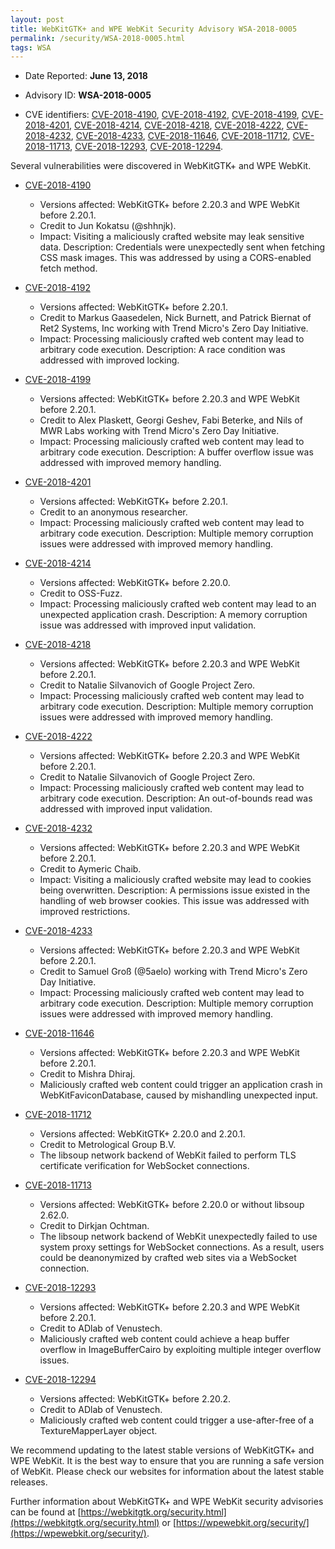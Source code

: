 ```yaml
---
layout: post
title: WebKitGTK+ and WPE WebKit Security Advisory WSA-2018-0005
permalink: /security/WSA-2018-0005.html
tags: WSA
---
```


* Date Reported: **June 13, 2018**

* Advisory ID: **WSA-2018-0005**

* CVE identifiers: [CVE-2018-4190](#CVE-2018-4190), [CVE-2018-4192](#CVE-2018-4192),
  [CVE-2018-4199](#CVE-2018-4199), [CVE-2018-4201](#CVE-2018-4201),
  [CVE-2018-4214](#CVE-2018-4214), [CVE-2018-4218](#CVE-2018-4218),
  [CVE-2018-4222](#CVE-2018-4222), [CVE-2018-4232](#CVE-2018-4232),
  [CVE-2018-4233](#CVE-2018-4233), [CVE-2018-11646](#CVE-2018-11646),
  [CVE-2018-11712](#CVE-2018-11712), [CVE-2018-11713](#CVE-2018-11713),
  [CVE-2018-12293](#CVE-2018-12293), [CVE-2018-12294](#CVE-2018-12294).


Several vulnerabilities were discovered in WebKitGTK+ and WPE WebKit.

* <a name="CVE-2018-4190" href="https://cve.mitre.org/cgi-bin/cvename.cgi?name=CVE-2018-4190">CVE-2018-4190</a>
  * Versions affected: WebKitGTK+ before 2.20.3 and WPE WebKit before
    2.20.1.
  * Credit to Jun Kokatsu (@shhnjk).
  * Impact: Visiting a maliciously crafted website may leak sensitive
    data. Description: Credentials were unexpectedly sent when fetching
    CSS mask images. This was addressed by using a CORS-enabled fetch
    method.

* <a name="CVE-2018-4192" href="https://cve.mitre.org/cgi-bin/cvename.cgi?name=CVE-2018-4192">CVE-2018-4192</a>
  * Versions affected: WebKitGTK+ before 2.20.1.
  * Credit to Markus Gaasedelen, Nick Burnett, and Patrick Biernat of
    Ret2 Systems, Inc working with Trend Micro's Zero Day Initiative.
  * Impact: Processing maliciously crafted web content may lead to
    arbitrary code execution. Description: A race condition was
    addressed with improved locking.

* <a name="CVE-2018-4199" href="https://cve.mitre.org/cgi-bin/cvename.cgi?name=CVE-2018-4199">CVE-2018-4199</a>
  * Versions affected: WebKitGTK+ before 2.20.3 and WPE WebKit before
    2.20.1.
  * Credit to Alex Plaskett, Georgi Geshev, Fabi Beterke, and Nils of
    MWR Labs working with Trend Micro's Zero Day Initiative.
  * Impact: Processing maliciously crafted web content may lead to
    arbitrary code execution. Description: A buffer overflow issue was
    addressed with improved memory handling.

* <a name="CVE-2018-4201" href="https://cve.mitre.org/cgi-bin/cvename.cgi?name=CVE-2018-4201">CVE-2018-4201</a>
  * Versions affected: WebKitGTK+ before 2.20.1.
  * Credit to an anonymous researcher.
  * Impact: Processing maliciously crafted web content may lead to
    arbitrary code execution. Description: Multiple memory corruption
    issues were addressed with improved memory handling.

* <a name="CVE-2018-4214" href="https://cve.mitre.org/cgi-bin/cvename.cgi?name=CVE-2018-4214">CVE-2018-4214</a>
  * Versions affected: WebKitGTK+ before 2.20.0.
  * Credit to OSS-Fuzz.
  * Impact: Processing maliciously crafted web content may lead to an
    unexpected application crash. Description: A memory corruption issue
    was addressed with improved input validation.

* <a name="CVE-2018-4218" href="https://cve.mitre.org/cgi-bin/cvename.cgi?name=CVE-2018-4218">CVE-2018-4218</a>
  * Versions affected: WebKitGTK+ before 2.20.3 and WPE WebKit before
    2.20.1.
  * Credit to Natalie Silvanovich of Google Project Zero.
  * Impact: Processing maliciously crafted web content may lead to
    arbitrary code execution. Description: Multiple memory corruption
    issues were addressed with improved memory handling.

* <a name="CVE-2018-4222" href="https://cve.mitre.org/cgi-bin/cvename.cgi?name=CVE-2018-4222">CVE-2018-4222</a>
  * Versions affected: WebKitGTK+ before 2.20.3 and WPE WebKit before
    2.20.1.
  * Credit to Natalie Silvanovich of Google Project Zero.
  * Impact: Processing maliciously crafted web content may lead to
    arbitrary code execution. Description: An out-of-bounds read was
    addressed with improved input validation.

* <a name="CVE-2018-4232" href="https://cve.mitre.org/cgi-bin/cvename.cgi?name=CVE-2018-4232">CVE-2018-4232</a>
  * Versions affected: WebKitGTK+ before 2.20.3 and WPE WebKit before
    2.20.1.
  * Credit to Aymeric Chaib.
  * Impact: Visiting a maliciously crafted website may lead to cookies
    being overwritten. Description: A permissions issue existed in the
    handling of web browser cookies. This issue was addressed with
    improved restrictions.

* <a name="CVE-2018-4233" href="https://cve.mitre.org/cgi-bin/cvename.cgi?name=CVE-2018-4233">CVE-2018-4233</a>
  * Versions affected: WebKitGTK+ before 2.20.3 and WPE WebKit before
    2.20.1.
  * Credit to Samuel Groß (@5aelo) working with Trend Micro's Zero Day
    Initiative.
  * Impact: Processing maliciously crafted web content may lead to
    arbitrary code execution. Description: Multiple memory corruption
    issues were addressed with improved memory handling.

* <a name="CVE-2018-11646" href="https://cve.mitre.org/cgi-bin/cvename.cgi?name=CVE-2018-11646">CVE-2018-11646</a>
  * Versions affected: WebKitGTK+ before 2.20.3 and WPE WebKit before
    2.20.1.
  * Credit to Mishra Dhiraj.
  * Maliciously crafted web content could trigger an application crash
    in WebKitFaviconDatabase, caused by mishandling unexpected input.

* <a name="CVE-2018-11712" href="https://cve.mitre.org/cgi-bin/cvename.cgi?name=CVE-2018-11712">CVE-2018-11712</a>
  * Versions affected: WebKitGTK+ 2.20.0 and 2.20.1.
  * Credit to Metrological Group B.V.
  * The libsoup network backend of WebKit failed to perform TLS
    certificate verification for WebSocket connections.

* <a name="CVE-2018-11713" href="https://cve.mitre.org/cgi-bin/cvename.cgi?name=CVE-2018-11713">CVE-2018-11713</a>
  * Versions affected: WebKitGTK+ before 2.20.0 or without libsoup
    2.62.0.
  * Credit to Dirkjan Ochtman.
  * The libsoup network backend of WebKit unexpectedly failed to use
    system proxy settings for WebSocket connections. As a result, users
    could be deanonymized by crafted web sites via a WebSocket
    connection.

* <a name="CVE-2018-12293" href="https://cve.mitre.org/cgi-bin/cvename.cgi?name=CVE-2018-12293">CVE-2018-12293</a>
  * Versions affected: WebKitGTK+ before 2.20.3 and WPE WebKit before
    2.20.1.
  * Credit to ADlab of Venustech.
  * Maliciously crafted web content could achieve a heap buffer overflow
    in ImageBufferCairo by exploiting multiple integer overflow issues.

* <a name="CVE-2018-12294" href="https://cve.mitre.org/cgi-bin/cvename.cgi?name=CVE-2018-12294">CVE-2018-12294</a>
  * Versions affected: WebKitGTK+ before 2.20.2.
  * Credit to ADlab of Venustech.
  * Maliciously crafted web content could trigger a use-after-free of a
    TextureMapperLayer object.


We recommend updating to the latest stable versions of WebKitGTK+ and
WPE WebKit. It is the best way to ensure that you are running a safe
version of WebKit. Please check our websites for information about the
latest stable releases.

Further information about WebKitGTK+ and WPE WebKit security advisories can be found at 
[https://webkitgtk.org/security.html](https://webkitgtk.org/security.html) or [https://wpewebkit.org/security/](https://wpewebkit.org/security/).
